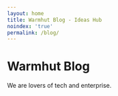 ```yaml
---
layout: home
title: Warmhut Blog - Ideas Hub
noindex: 'true'
permalink: /blog/
---
```

# Warmhut Blog
<span class = 'special-border'></span>
<p class = 'half'>
  We are lovers of tech and enterprise.
</p>
